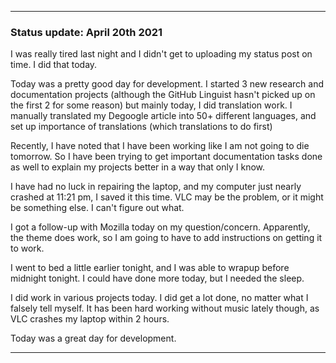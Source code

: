 
***

### Status update: April 20th 2021

I was really tired last night and I didn't get to uploading my status post on time. I did that today.

Today was a pretty good day for development. I started 3 new research and documentation projects (although the GitHub Linguist hasn't picked up on the first 2 for some reason) but mainly today, I did translation work. I manually translated my Degoogle article into 50+ different languages, and set up importance of translations (which translations to do first)

Recently, I have noted that I have been working like I am not going to die tomorrow. So I have been trying to get important documentation tasks done as well to explain my projects better in a way that only I know.

I have had no luck in repairing the laptop, and my computer just nearly crashed at 11:21 pm, I saved it this time. VLC may be the problem, or it might be something else. I can't figure out what.

I got a follow-up with Mozilla today on my question/concern. Apparently, the theme does work, so I am going to have to add instructions on getting it to work.

I went to bed a little earlier tonight, and I was able to wrapup before midnight tonight. I could have done more today, but I needed the sleep.

I did work in various projects today. I did get a lot done, no matter what I falsely tell myself. It has been hard working without music lately though, as VLC crashes my laptop within 2 hours. 

Today was a great day for development.

***

